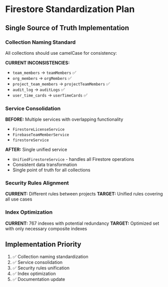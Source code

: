 # Firestore Standardization Plan
## Single Source of Truth Implementation

### Collection Naming Standard
All collections should use camelCase for consistency:

**CURRENT INCONSISTENCIES:**
- `team_members` → `teamMembers` ✅
- `org_members` → `orgMembers` ✅  
- `project_team_members` → `projectTeamMembers` ✅
- `audit_log` → `auditLogs` ✅
- `user_time_cards` → `userTimeCards` ✅

### Service Consolidation
**BEFORE:** Multiple services with overlapping functionality
- `FirestoreLicenseService`
- `FirebaseTeamMemberService` 
- `firestoreService`

**AFTER:** Single unified service
- `UnifiedFirestoreService` - handles all Firestore operations
- Consistent data transformation
- Single point of truth for all collections

### Security Rules Alignment
**CURRENT:** Different rules between projects
**TARGET:** Unified rules covering all use cases

### Index Optimization
**CURRENT:** 767 indexes with potential redundancy
**TARGET:** Optimized set with only necessary composite indexes

## Implementation Priority
1. ✅ Collection naming standardization
2. ✅ Service consolidation  
3. ✅ Security rules unification
4. ✅ Index optimization
5. ✅ Documentation update
